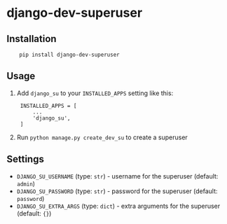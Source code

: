 # django-dev-superuser

## Installation

        pip install django-dev-superuser

## Usage

1. Add `django_su` to your `INSTALLED_APPS` setting like this:

        INSTALLED_APPS = [
            ...
            'django_su',
        ]
2. Run `python manage.py create_dev_su` to create a superuser

## Settings

* `DJANGO_SU_USERNAME` (type: `str`) - username for the superuser (default: `admin`)
* `DJANGO_SU_PASSWORD` (type: `str`) - password for the superuser (default: `password`)
* `DJANGO_SU_EXTRA_ARGS` (type: `dict`) - extra arguments for the superuser (default: `{}`)
